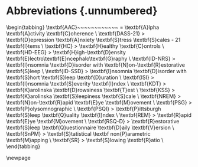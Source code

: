 # Abbreviations {.unnumbered}

\begin{tabbing}
\textbf{AAC}~~~~~~~~~~~~ \= \textbf{A}lpha \textbf{A}ctivity \textbf{C}oherence \\
\textbf{DASS-21} \> \textbf{D}epression \textbf{A}nxiety \textbf{S}tress \textbf{S}cales - 21 \textbf{I}tems \\
\textbf{HC} \> \textbf{H}ealthy \textbf{C}ontrols \\
\textbf{HD-EEG} \> \textbf{H}igh-\textbf{D}ensity \textbf{E}lectro\textbf{E}ncephalo\textbf{G}raphy \\
\textbf{ID-NRS} \> \textbf{I}nsomnia \textbf{D}isorder with \textbf{N}on-\textbf{R}estorative \textbf{S}leep \\
\textbf{ID-SSD} \> \textbf{I}nsomnia \textbf{D}isorder with \textbf{S}hort \textbf{S}leep \textbf{D}uration \\
\textbf{ISI} \> \textbf{I}nsomnia \textbf{S}everity \textbf{I}ndex \\
\textbf{KDT} \> \textbf{K}arolinska \textbf{D}rowsiness \textbf{T}est \\
\textbf{KSS} \> \textbf{K}arolinska \textbf{S}leepiness \textbf{S}cale \\
\textbf{NREM} \> \textbf{N}on-\textbf{R}apid \textbf{E}ye \textbf{M}ovement \\
\textbf{PSG} \> \textbf{P}olysomnographic \\
\textbf{PSQI} \> \textbf{P}ittsburgh \textbf{S}leep \textbf{Q}uality \textbf{I}ndex \\
\textbf{REM} \> \textbf{R}apid \textbf{E}ye \textbf{M}ovement \\
\textbf{RSQ-D} \> \textbf{R}estorative \textbf{S}leep \textbf{Q}uestionnaire \textbf{D}aily \textbf{V}ersion \\
\textbf{SnPM} \> \textbf{S}tatistical \textbf non{P}arametric \textbf{M}apping \\
\textbf{SR} \> \textbf{S}lowing \textbf{R}atio \\
\end{tabbing}

\newpage

